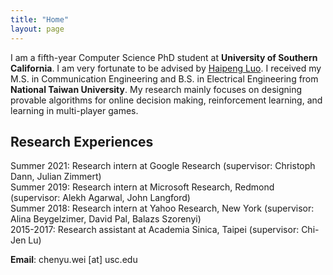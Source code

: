 ```yaml
---
title: "Home"
layout: page
---
```


I am a fifth-year Computer Science PhD student at **University of Southern California**.  I am very fortunate to be advised by [Haipeng Luo](https://haipeng-luo.net/). I received my M.S. in Communication Engineering and B.S. in Electrical Engineering from **National Taiwan University**. My research mainly focuses on designing provable algorithms for online decision making, reinforcement learning, and learning in multi-player games.  


## Research Experiences

Summer 2021: Research intern at Google Research (supervisor: Christoph Dann, Julian Zimmert)  
Summer 2019: Research intern at Microsoft Research, Redmond (supervisor: Alekh Agarwal, John Langford)  
Summer 2018: Research intern at Yahoo Research, New York (supervisor: Alina Beygelzimer, David Pal, Balazs Szorenyi)  
2015-2017: Research assistant at Academia Sinica, Taipei (supervisor: Chi-Jen Lu)

**Email**: chenyu.wei [at] usc.edu
